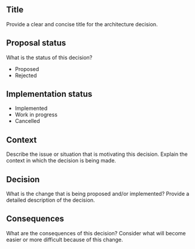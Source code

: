 ## Title

Provide a clear and concise title for the architecture decision.

## Proposal status

What is the status of this decision?

- Proposed
- Rejected

## Implementation status

- Implemented
- Work in progress
- Cancelled

## Context

Describe the issue or situation that is motivating this decision. Explain the context in which the decision is being made.

## Decision

What is the change that is being proposed and/or implemented? Provide a detailed description of the decision.

## Consequences

What are the consequences of this decision? Consider what will become easier or more difficult because of this change.
